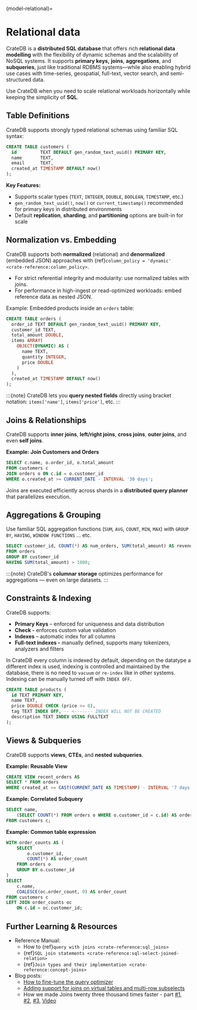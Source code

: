 (model-relational)=
# Relational data

CrateDB is a **distributed SQL database** that offers rich **relational data
modelling** with the flexibility of dynamic schemas and the scalability of NoSQL
systems. It supports **primary keys,** **joins**, **aggregations**, and
**subqueries**, just like traditional RDBMS systems—while also enabling hybrid
use cases with time-series, geospatial, full-text, vector search, and
semi-structured data.

Use CrateDB when you need to scale relational workloads horizontally while
keeping the simplicity of **SQL**.

## Table Definitions

CrateDB supports strongly typed relational schemas using familiar SQL syntax:

```sql
CREATE TABLE customers (
  id         TEXT DEFAULT gen_random_text_uuid() PRIMARY KEY,
  name       TEXT,
  email      TEXT,
  created_at TIMESTAMP DEFAULT now()
);
```

**Key Features:**

* Supports scalar types (`TEXT`, `INTEGER`, `DOUBLE`, `BOOLEAN`, `TIMESTAMP`,
etc.)
* `gen_random_text_uuid()`, `now()` or `current_timestamp()` recommended for
primary keys in distributed environments
* Default **replication**, **sharding**, and **partitioning** options are
built-in for scale


## Normalization vs. Embedding

CrateDB supports both **normalized** (relational) and **denormalized** (embedded
JSON) approaches with {ref}`column_policy = 'dynamic' <crate-reference:column_policy>`.

* For strict referential integrity and modularity: use normalized tables with
  joins.
* For performance in high-ingest or read-optimized workloads: embed reference
  data as nested JSON.

Example: Embedded products inside an `orders` table:

```sql
CREATE TABLE orders (
  order_id TEXT DEFAULT gen_random_text_uuid() PRIMARY KEY,
  customer_id TEXT,
  total_amount DOUBLE,
  items ARRAY(
    OBJECT(DYNAMIC) AS (
      name TEXT,
      quantity INTEGER,
      price DOUBLE
    )
  ),
  created_at TIMESTAMP DEFAULT now()
);
```

:::{note}
CrateDB lets you **query nested fields** directly using bracket
notation: `items['name']`, `items['price']`, etc.
:::

## Joins & Relationships

CrateDB supports **inner joins**, **left/right joins**, **cross joins**, **outer
joins**, and even **self joins**.

**Example: Join Customers and Orders**

```sql
SELECT c.name, o.order_id, o.total_amount
FROM customers c
JOIN orders o ON c.id = o.customer_id
WHERE o.created_at >= CURRENT_DATE - INTERVAL '30 days';
```

Joins are executed efficiently across shards in a **distributed query planner**
that parallelizes execution.

## Aggregations & Grouping

Use familiar SQL aggregation functions (`SUM`, `AVG`, `COUNT`, `MIN`, `MAX`)
with `GROUP BY`, `HAVING`, `WINDOW FUNCTIONS` ... etc.

```sql
SELECT customer_id, COUNT(*) AS num_orders, SUM(total_amount) AS revenue
FROM orders
GROUP BY customer_id
HAVING SUM(total_amount) > 1000;
```

:::{note}
CrateDB's **columnar storage** optimizes performance for
aggregations — even on large datasets.
:::

## Constraints & Indexing

CrateDB supports:

* **Primary Keys** – enforced for uniqueness and data distribution
* **Check -** enforces custom value validation
* **Indexes** – automatic index for all columns
* **Full-text indexes -** manually defined, supports many tokenizers, analyzers
  and filters

In CrateDB every column is indexed by default, depending on the datatype a
different index is used, indexing is controlled and maintained by the database,
there is no need to `vacuum` or `re-index` like in other systems. Indexing can
be manually turned off with `INDEX OFF`.

```sql
CREATE TABLE products (
  id TEXT PRIMARY KEY,
  name TEXT,
  price DOUBLE CHECK (price >= 0),
  tag TEXT INDEX OFF, -- <------- INDEX WILL NOT BE CREATED
  description TEXT INDEX USING FULLTEXT
);
```

## Views & Subqueries

CrateDB supports **views**, **CTEs**, and **nested subqueries**.

**Example: Reusable View**

```sql
CREATE VIEW recent_orders AS
SELECT * FROM orders
WHERE created_at >= CAST(CURRENT_DATE AS TIMESTAMP) - INTERVAL '7 days';
```

**Example: Correlated Subquery**

```sql
SELECT name,
    (SELECT COUNT(*) FROM orders o WHERE o.customer_id = c.id) AS order_count
FROM customers c;
```

**Example: Common table expression**

```sql
WITH order_counts AS (
    SELECT
        o.customer_id,
        COUNT(*) AS order_count
    FROM orders o
    GROUP BY o.customer_id
)
SELECT
    c.name,
    COALESCE(oc.order_count, 0) AS order_count
FROM customers c
LEFT JOIN order_counts oc
    ON c.id = oc.customer_id;
```

## Further Learning & Resources

* Reference Manual:
  * How to {ref}`query with joins <crate-reference:sql_joins>`
  * {ref}`SQL join statements <crate-reference:sql-select-joined-relation>`
  * {ref}`Join types and their implementation <crate-reference:concept-joins>`
* Blog posts:
  * [How to fine-tune the query
    optimizer](https://cratedb.com/blog/join-performance-to-the-rescue)
  * [Adding support for joins on virtual tables and multi-row
    subselects](https://cratedb.com/blog/joins-multi-row-subselects)
  * How we made Joins twenty three thousand times faster - part
    [#1](https://cratedb.com/blog/joins-faster-part-one),
    [#2](https://cratedb.com/blog/lab-notes-how-we-made-joins-23-thousand-times-faster-part-two),
    [#3](https://cratedb.com/blog/lab-notes-how-we-made-joins-23-thousand-times-faster-part-three),
    [Video](https://cratedb.com/resources/videos/distributed-join-algorithms)
